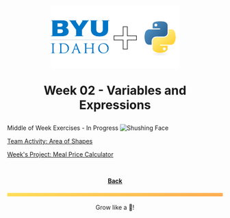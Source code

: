 <h1 align="center">
    <img 
        alt="BYU-Idaho"
        title="BYU-Idaho Logo" 
        src="../.github/assets/logo-py.svg" 
        width="60%"
    />

Week 02 - Variables and Expressions
</h1>

Middle of Week Exercises - In Progress <img src="https://raw.githubusercontent.com/Tarikul-Islam-Anik/Animated-Fluent-Emojis/master/Emojis/Smilies/Shushing%20Face.png" alt="Shushing Face" width="25" height="25" />

[Team Activity: Area of Shapes](/web-and-computer-programming/cse-110/week-2/team_project_area_of_shapes.py)

[Week's Project: Meal Price Calculator](/web-and-computer-programming/cse-110/week-2/meal_price_calculator_final.py)


<br>

<div align="center">

<b>[Back](/web-and-computer-programming/cse-110/README.md)</b>

</div>

<img src="./../../../.github/assets/gradient-bar.svg" width="100%" height="8px"/>
<p align="center">Grow like a 🌳!</p>